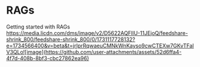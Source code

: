 # RAGs
Getting started with RAGs
https://media.licdn.com/dms/image/v2/D5622AQFIlU-11JEjoQ/feedshare-shrink_800/feedshare-shrink_800/0/1731117728132?e=1734566400&v=beta&t=jrIprRqwaeuCMNkWnKayso9cwCTEXw7GKvTFaIV3QLo![image](https://github.com/user-attachments/assets/52d6ffa4-4f7d-408b-8bf3-cbc27862ea96)
